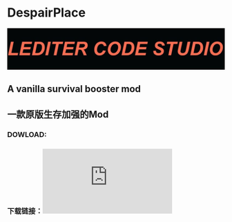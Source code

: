 DespairPlace
=============



![despair](https://github.com/LEFTFlamelight/DespairPlace/raw/1.16.5-Forge/logo.png)



A vanilla survival booster mod
------------------------------
一款原版生存加强的Mod
--------------------
### DOWLOAD:
### 下载链接：![0.0.2Beta](https://github.com/LEFTFlamelight/DespairPlace/raw/1.16.5-Forge/Dowload/DespairPlace-0.0.2Beta.jar)
